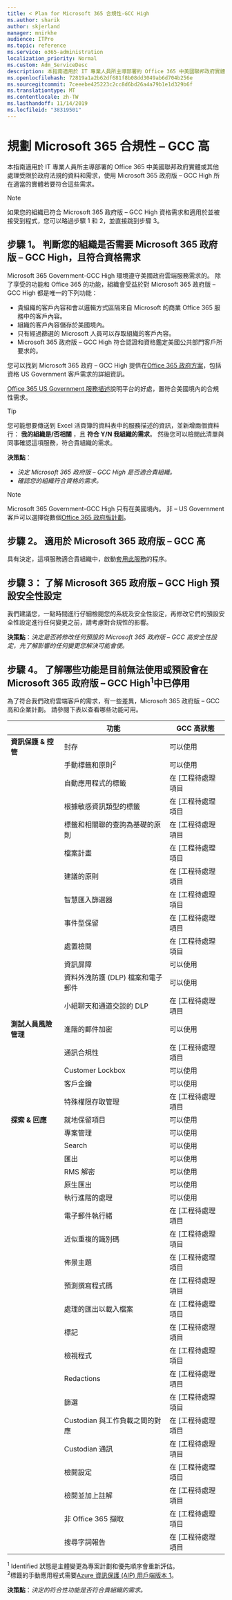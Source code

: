 ```yaml
---
title: < Plan for Microsoft 365 合規性-GCC High
ms.author: sharik
author: skjerland
manager: mnirkhe
audience: ITPro
ms.topic: reference
ms.service: o365-administration
localization_priority: Normal
ms.custom: Adm_ServiceDesc
description: 本指南適用於 IT 專業人員所主導部署的 Office 365 中美國聯邦政府實體或其他處理受限於政府法規的資料和需求，使用 Microsoft 365 政府版 – GCC High 所在適當的實體若要符合這些需求。
ms.openlocfilehash: 72819a1a2b62df681f8b08dd3049ab6d704b256e
ms.sourcegitcommit: 7ceeebe425223c2cc8d6bd26a4a79b1e1d329b6f
ms.translationtype: MT
ms.contentlocale: zh-TW
ms.lasthandoff: 11/14/2019
ms.locfileid: "38319501"
---
```

# <a name="plan-for-microsoft-365-compliance--gcc-high"></a>規劃 Microsoft 365 合規性 – GCC 高

本指南適用於 IT 專業人員所主導部署的 Office 365 中美國聯邦政府實體或其他處理受限於政府法規的資料和需求，使用 Microsoft 365 政府版 – GCC High 所在適當的實體若要符合這些需求。

> [!NOTE]
>如果您的組織已符合 Microsoft 365 政府版 – GCC High 資格需求和適用於並被接受到程式，您可以略過步驟 1 和 2，並直接跳到步驟 3。
 
## <a name="step-1-determine-whether-your-organization-needs-microsoft-365-government--gcc-high-and-meets-eligibility-requirements"></a>步驟 1。 判斷您的組織是否需要 Microsoft 365 政府版 – GCC High，且符合資格需求

Microsoft 365 Government-GCC High 環境遵守美國政府雲端服務需求的。 除了享受的功能和 Office 365 的功能，組織會受益於對 Microsoft 365 政府版 – GCC High 都是唯一的下列功能：

- 貴組織的客戶內容和會以邏輯方式區隔來自 Microsoft 的商業 Office 365 服務中的客戶內容。
- 組織的客戶內容儲存於美國境內。
- 只有經過篩選的 Microsoft 人員可以存取組織的客戶內容。
- Microsoft 365 政府版 – GCC High 符合認證和資格鑑定美國公共部門客戶所要求的。

您可以找到 Microsoft 365 政府 – GCC High 提供在[Office 365 政府方案](https://products.office.com/government/compare-office-365-government-plans)，包括資格 US Government 客戶需求的詳細資訊。

[Office 365 US Government 服務描述](https://docs.microsoft.com/office365/servicedescriptions/office-365-platform-service-description/office-365-us-government/office-365-us-government)說明平台的好處，置符合美國境內的合規性需求。

> [!TIP]
> 您可能想要傳送到 Excel 活頁簿的資料表中的服務描述的資訊，並新增兩個資料行： **我的組織是/否相關** ，且 **符合 Y/N 我組織的需求**。 然後您可以檢閱此清單與同事確認這項服務，符合貴組織的需求。

**決策點**：<br/>
- *決定 Microsoft 365 政府版 – GCC High 是否適合貴組織。*
- *確認您的組織符合資格的需求。*

> [!NOTE]
> Microsoft 365 Government-GCC High 只有在美國境內。 非 – US Government 客戶可以選擇從數個[Office 365 政府版計劃](https://products.office.com/government/compare-office-365-government-plans)。

## <a name="step-2-apply-for-microsoft-365-government--gcc-high"></a>步驟 2。 適用於 Microsoft 365 政府版 – GCC 高

具有決定，這項服務適合貴組織中，啟動[套用此服務](https://products.office.com/government/eligibility-validation)的程序。
 
## <a name="step-3-understand-microsoft-365-government--gcc-high-default-security-settings"></a>步驟 3： 了解 Microsoft 365 政府版 – GCC High 預設安全性設定

我們建議您，一點時間進行仔細檢閱您的系統及安全性設定，再修改它們的預設安全性設定進行任何變更之前，請考慮對合規性的影響。

**決策點**：*決定是否將修改任何預設的 Microsoft 365 政府版 – GCC 高安全性設定，先了解影響的任何變更您解決可能會使。*

## <a name="step-4-understand-which-capabilities-are-currently-unavailable-or-disabled-by-default-in-microsoft-365-government--gcc-highsup1sup"></a>步驟 4。 了解哪些功能是目前無法使用或預設會在 Microsoft 365 政府版 – GCC High<sup>1</sup>中已停用

為了符合我們政府雲端客戶的需求，有一些差異，Microsoft 365 政府版 – GCC 高和企業計劃。 請參閱下表以查看哪些功能可用。

|                                         | 功能                                         | GCC 高狀態        |
| --------------------------------------- | ----------------------------------------------- | ---------------------- |
| **資訊保護 & 控管** | 封存                                       | 可以使用              |
|                                         | 手動標籤和原則<sup>2</sup>          | 可以使用              |
|                                         | 自動應用程式的標籤                      | 在 [工程待處理項目 |
|                                         | 根據敏感資訊類型的標籤            | 在 [工程待處理項目 |
|                                         | 標籤和相關聯的查詢為基礎的原則 | 在 [工程待處理項目 |
|                                         | 檔案計畫                                       | 在 [工程待處理項目 |
|                                         | 建議的原則                            | 在 [工程待處理項目 |
|                                         | 智慧匯入篩選器                            | 在 [工程待處理項目 |
|                                         | 事件型保留                           | 在 [工程待處理項目 |
|                                         | 處置檢閱                              | 在 [工程待處理項目 |
|                                         | 資訊屏障                            | 可以使用              |
|                                         | 資料外洩防護 (DLP) 檔案和電子郵件  | 可以使用              |
|                                         | 小組聊天和通道交談的 DLP    | 在 [工程待處理項目 |
| **測試人員風險管理**             | 進階的郵件加密                     | 可以使用              |
|                                         | 通訊合規性                        | 在 [工程待處理項目 |
|                                         | Customer Lockbox                                | 可以使用              |
|                                         | 客戶金鑰                                    | 可以使用              |
|                                         | 特殊權限存取管理                    | 在 [工程待處理項目 |
| **探索 & 回應**                  | 就地保留項目                            | 可以使用              |
|                                         | 專案管理                                 | 可以使用              |
|                                         | Search                                          | 可以使用              |
|                                         | 匯出                                          | 可以使用              |
|                                         | RMS 解密                                  | 可以使用              |
|                                         | 原生匯出                                   | 可以使用              |
|                                         | 執行進階的處理                             | 可以使用              |
|                                         | 電子郵件執行緒                                 | 在 [工程待處理項目 |
|                                         | 近似重複的識別碼                   | 在 [工程待處理項目 |
|                                         | 佈景主題                                          | 在 [工程待處理項目 |
|                                         | 預測撰寫程式碼                               | 在 [工程待處理項目 |
|                                         | 處理的匯出以載入檔案                 | 在 [工程待處理項目 |
|                                         | 標記                                         | 在 [工程待處理項目 |
|                                         | 檢視程式                                         | 在 [工程待處理項目 |
|                                         | Redactions                                      | 在 [工程待處理項目 |
|                                         | 篩選                                       | 在 [工程待處理項目 |
|                                         | Custodian 與工作負載之間的對應                   | 在 [工程待處理項目 |
|                                         | Custodian 通訊                        | 在 [工程待處理項目 |
|                                         | 檢閱設定                                     | 在 [工程待處理項目 |
|                                         | 檢閱並加上註解                             | 在 [工程待處理項目 |
|                                         | 非 Office 365 擷取                        | 在 [工程待處理項目 |
|                                         | 搜尋字詞報告                              | 在 [工程待處理項目 |

<sup>1</sup> Identified 狀態是主體變更為專案計劃和優先順序會重新評估。<br/>
<sup>2</sup>標籤的手動應用程式需要[Azure 資訊保護 (AIP) 用戶端版本 1](https://docs.microsoft.com/azure/information-protection/rms-client/client-version-release-history)。 


**決策點**：*決定的符合性功能是否符合貴組織的需求。*
